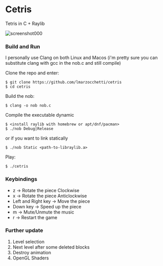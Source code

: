 # Cetris
Tetris in C + Raylib

![screenshot000](https://github.com/user-attachments/assets/0869febe-4d5b-4a98-ba35-87a05cd635fe)

### Build and Run
I personally use Clang on both Linux and Macos (i'm pretty sure you can substitute clang with gcc in the nob.c and still compile)

Clone the repo and enter:
```
$ git clone https://github.com/lmarzocchetti/cetris
$ cd cetris
```
Build the nob:
```
$ clang -o nob nob.c
```
Compile the executable dynamic
```
$ <install raylib with homebrew or apt/dnf/pacman>
$ ./nob Debug|Release
```
or if you want to link statically
```
$ ./nob Static <path-to-libraylib.a>
```
Play:
```
$ ./cetris
```

### Keybindings
- z -> Rotate the piece Clockwise
- x -> Rotate the piece Anticlockwise
- Left and Right key -> Move the piece
- Down key -> Speed up the piece
- m -> Mute/Unmute the music
- r -> Restart the game

### Further update
1. Level selection
2. Next level after some deleted blocks
3. Destroy animation
4. OpenGL Shaders
